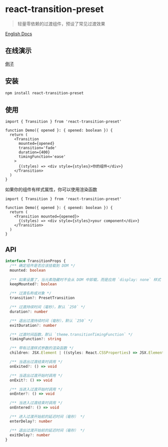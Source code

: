 # react-transition-preset

> 轻量零依赖的过渡组件，预设了常见过渡效果

[English Docs](./README.md)

## 在线演示

[例子](https://hemengke1997.github.io/react-transition-preset/)

## 安装

```bash
npm install react-transition-preset
```

## 使用


```tsx
import { Transition } from 'react-transition-preset'

function Demo({ opened }: { opened: boolean }) {
  return (
    <Transition
      mounted={opened}
      transition='fade'
      duration={400}
      timingFunction='ease'
    >
      {(styles) => <div style={styles}>你的组件</div>}
    </Transition>
  )
}
```

如果你的组件有样式属性，你可以使用渲染函数

```tsx
import { Transition } from 'react-transition-preset'

function Demo({ opened }: { opened: boolean }) {
  return (
    <Transition mounted={opened}>
      {(styles) => <div style={styles}>your component</div>}
    </Transition>
  )
}
```

## API

```ts
interface TransitionProps {
  /** 确定组件是否应该挂载到 DOM */
  mounted: boolean
  
  /** 如果设置了，当元素隐藏时不会从 DOM 中卸载，而是应用 `display: none` 样式 */
  keepMounted?: boolean

  /** 过渡名称或对象 */
  transition?: PresetTransition

  /** 过渡持续时间（毫秒），默认 `250` */
  duration?: number

  /** 退出过渡持续时间（毫秒），默认 `250` */
  exitDuration?: number

  /** 过渡时间函数，默认 `theme.transitionTimingFunction` */
  timingFunction?: string

  /** 带有过渡样式参数的渲染函数 */
  children: JSX.Element | ((styles: React.CSSProperties) => JSX.Element)

  /** 当退出过渡结束时调用 */
  onExited?: () => void

  /** 当退出过渡开始时调用 */
  onExit?: () => void

  /** 当进入过渡开始时调用 */
  onEnter?: () => void

  /** 当进入过渡结束时调用 */
  onEntered?: () => void

  /** 进入过渡开始前的延迟时间（毫秒） */
  enterDelay?: number

  /** 退出过渡开始前的延迟时间（毫秒） */
  exitDelay?: number
}
```
